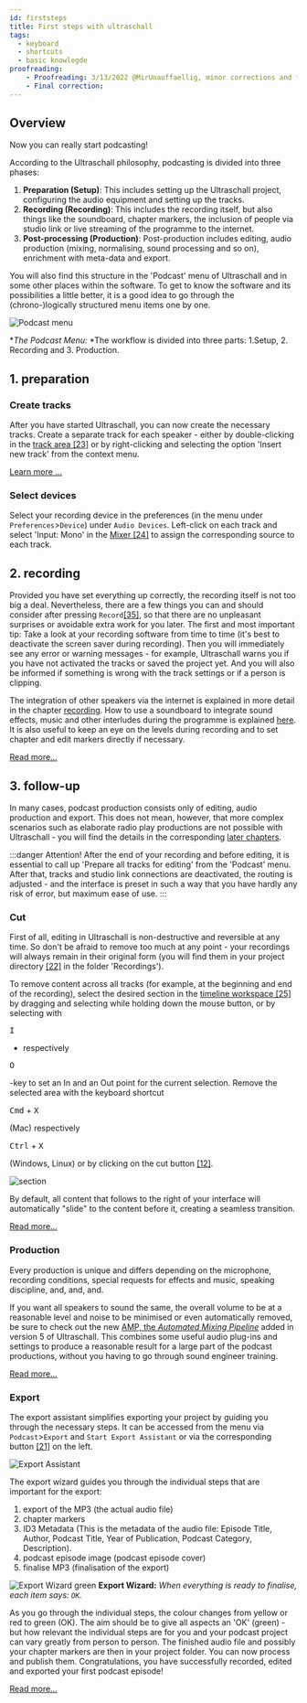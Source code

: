 ```yaml
---
id: firststeps
title: First steps with ultraschall
tags:
  - keyboard
  - shortcuts
  - basic knowlegde
proofreading:
    - Proofreading: 3/13/2022 @MirUnauffaellig, minor corrections and formatting on 3/27/2022.
    - Final correction:
---
```


<!-- @todo: Add captions -->

## Overview

Now you can really start podcasting!

According to the Ultraschall philosophy, podcasting is divided into three phases:

1. **Preparation (Setup)**: This includes setting up the Ultraschall project, configuring the audio equipment and setting up the tracks.
2. **Recording (Recording)**: This includes the recording itself, but also things like the soundboard, chapter markers, the inclusion of people via studio link or live streaming of the programme to the internet.
3. **Post-processing (Production)**: Post-production includes editing, audio production (mixing, normalising, sound processing and so on), enrichment with meta-data and export.

You will also find this structure in the 'Podcast' menu of Ultraschall and in some other places within the software. To get to know the software and its possibilities a little better, it is a good idea to go through the (chrono-)logically structured menu items one by one.

![Podcast menu](https://raw.githubusercontent.com/Ultraschall/ultraschall-manual/main/assets/images/Erste-Schritte-mit-Ultraschall/podcast-menu.png)

**The Podcast Menu:* *The workflow is divided into three parts: 1.Setup, 2. Recording and 3. Production.

## 1. preparation

### Create tracks

After you have started Ultraschall, you can now create the necessary tracks. Create a separate track for each speaker - either by double-clicking in the [track area [23]](GUI-overview#area-workspace) or by right-clicking and selecting the option 'Insert new track' from the context menu.


[Learn more ...](recording#tracks-create)

### Select devices

Select your recording device in the preferences (in the menu under `Preferences`>`Device`) under `Audio Devices`. Left-click on each track and select 'Input: Mono' in the [Mixer [24]](GUI-overview#area-workspace) to assign the corresponding source to each track.

## 2. recording

Provided you have set everything up correctly, the recording itself is not too big a deal. Nevertheless, there are a few things you can and should consider after pressing `Record`[[35]](GUI-overview#buttons-playback), so that there are no unpleasant surprises or avoidable extra work for you later. The first and most important tip: Take a look at your recording software from time to time (it's best to deactivate the screen saver during recording). Then you will immediately see any error or warning messages - for example, Ultraschall warns you if you have not activated the tracks or saved the project yet. And you will also be informed if something is wrong with the track settings or if a person is clipping.


The integration of other speakers via the internet is explained in more detail in the chapter [recording](recording#recording-with-studiolink). How to use a soundboard to integrate sound effects, music and other interludes during the programme is explained [here](recording#using-the-soundboard). It is also useful to keep an eye on the levels during recording and to set chapter and edit markers directly if necessary.

[Read more...](recording)

## 3. follow-up

In many cases, podcast production consists only of editing, audio production and export. This does not mean, however, that more complex scenarios such as elaborate radio play productions are not possible with Ultraschall - you will find the details in the corresponding [later chapters](Aufnahme-fuer-Fortgeschrittene.md).

:::danger Attention!
 After the end of your recording and before editing, it is essential to call up 'Prepare all tracks for editing' from the 'Podcast' menu. After that, tracks and studio link connections are deactivated, the routing is adjusted - and the interface is preset in such a way that you have hardly any risk of error, but maximum ease of use.
:::

### Cut

First of all, editing in Ultraschall is non-destructive and reversible at any time. So don't be afraid to remove too much at any point - your recordings will always remain in their original form (you will find them in your project directory [[22]](GUI-overview#buttons-export) in the folder 'Recordings').


To remove content across all tracks (for example, at the beginning and end of the recording), select the desired section in the [timeline workspace [25]](GUI-overview#area-workspace) by dragging and selecting while holding down the mouse button, or by selecting with

<kbd>I</kbd>
- respectively

<kbd>O</kbd>

-key to set an In and an Out point for the current selection. Remove the selected area with the keyboard shortcut

<kbd>Cmd</kbd> + <kbd>X</kbd>

(Mac) respectively

<kbd>Ctrl</kbd> + <kbd>X</kbd>

(Windows, Linux) or by clicking on the cut button [[12]](GUI-overview#buttons-views).

![section](https://raw.githubusercontent.com/Ultraschall/ultraschall-manual/main/assets/images/Schnitt/edit-buttons-ripple-cut.png)

By default, all content that follows to the right of your interface will automatically "slide" to the content before it, creating a seamless transition.

[Read more...](cut#1-cut-over-all-tracks-ripple-cut)


### Production
Every production is unique and differs depending on the microphone, recording conditions, special requests for effects and music, speaking discipline, and, and, and.

If you want all speakers to sound the same, the overall volume to be at a reasonable level and noise to be minimised or even automatically removed, be sure to check out the new [AMP, the _Automated Mixing Pipeline_](postproduction#ultraschall-amp-automated-mixing-pipeline) added in version 5 of Ultraschall. This combines some useful audio plug-ins and settings to produce a reasonable result for a large part of the podcast productions, without you having to go through sound engineer training.

[Read more...](postproduction)


### Export

The export assistant simplifies exporting your project by guiding you through the necessary steps. It can be accessed from the menu via `Podcast`>`Export` and `Start Export Assistant` or via the corresponding button [[21]](GUI-overview#buttons-export) on the left.


![Export Assistant](https://raw.githubusercontent.com/Ultraschall/ultraschall-manual/main/assets/images/Export/Export_Assistent_Button.jpg)

The export wizard guides you through the individual steps that are important for the export:

1. export of the MP3 (the actual audio file)
2. chapter markers
3. ID3 Metadata (This is the metadata of the audio file: Episode Title, Author, Podcast Title, Year of Publication, Podcast Category, Description).
4. podcast episode image (podcast episode cover)
5. finalise MP3 (finalisation of the export)

![Export Wizard green](https://raw.githubusercontent.com/Ultraschall/ultraschall-manual/main/assets/images/Export/Export_Assistent_alles_gruen.jpg)
**Export Wizard:** *When everything is ready to finalise, each item says: `OK`.*

As you go through the individual steps, the colour changes from yellow or red to green (OK). The aim should be to give all aspects an 'OK' (green) - but how relevant the individual steps are for you and your podcast project can vary greatly from person to person. The finished audio file and possibly your chapter markers are then in your project folder. You can now process and publish them. Congratulations, you have successfully recorded, edited and exported your first podcast episode!

[Read more...](export)

